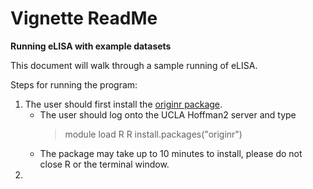 # Vignette ReadMe

**Running eLISA with example datasets**   

This document will walk through a sample running of eLISA. 

Steps for running the program:  
1) The user should first install the [originr package](https://github.com/ropensci/originr).
   - The user should log onto the UCLA Hoffman2 server and type
      > module load R
      > R
        > install.packages("originr")
   - The package may take up to 10 minutes to install, please do not close R or the terminal window. 
2) 
